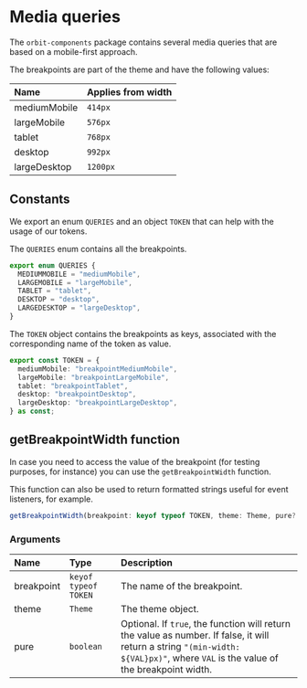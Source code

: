 # Media queries

The `orbit-components` package contains several media queries that are based on a mobile-first approach.

The breakpoints are part of the theme and have the following values:

| Name         | Applies from width |
| :----------- | :----------------- |
| mediumMobile | `414px`            |
| largeMobile  | `576px`            |
| tablet       | `768px`            |
| desktop      | `992px`            |
| largeDesktop | `1200px`           |

## Constants

We export an enum `QUERIES` and an object `TOKEN` that can help with the usage of our tokens.

The `QUERIES` enum contains all the breakpoints.

```ts
export enum QUERIES {
  MEDIUMMOBILE = "mediumMobile",
  LARGEMOBILE = "largeMobile",
  TABLET = "tablet",
  DESKTOP = "desktop",
  LARGEDESKTOP = "largeDesktop",
}
```

The `TOKEN` object contains the breakpoints as keys, associated with the corresponding name of the token as value.

```ts
export const TOKEN = {
  mediumMobile: "breakpointMediumMobile",
  largeMobile: "breakpointLargeMobile",
  tablet: "breakpointTablet",
  desktop: "breakpointDesktop",
  largeDesktop: "breakpointLargeDesktop",
} as const;
```

## getBreakpointWidth function

In case you need to access the value of the breakpoint (for testing purposes, for instance) you can use the `getBreakpointWidth` function.

This function can also be used to return formatted strings useful for event listeners, for example.

```ts
getBreakpointWidth(breakpoint: keyof typeof TOKEN, theme: Theme, pure?: boolean) => string | number
```

### Arguments

| Name       | Type                 | Description                                                                                                                                                                       |
| :--------- | :------------------- | :-------------------------------------------------------------------------------------------------------------------------------------------------------------------------------- |
| breakpoint | `keyof typeof TOKEN` | The name of the breakpoint.                                                                                                                                                       |
| theme      | `Theme`              | The theme object.                                                                                                                                                                 |
| pure       | `boolean`            | Optional. If `true`, the function will return the value as number. If false, it will return a string `"(min-width: ${VAL}px)"`, where `VAL` is the value of the breakpoint width. |
